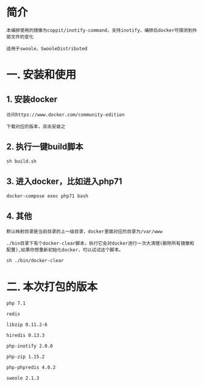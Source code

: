 # 简介

    本编排使用的镜像为coppit/inotify-command，支持inotify，编排后docker可探测到外部文件的变化

    适用于swoole，SwooleDistributed



# 一. 安装和使用 

## 1. 安装docker

    访问https://www.docker.com/community-edition 

    下载对应的版本，双击安装之


## 2. 执行一键build脚本

    sh build.sh


## 3. 进入docker，比如进入php71

    docker-compose exec php71 bash


## 4. 其他

    默认映射目录是当前目录的上一级目录，docker里面对应的目录为/var/www 

    ./bin目录下有个docker-clear脚本，执行它会对docker进行一次大清理(删除所有镜像和配置),如果你想重新初始化docker，可以试试这个脚本。

    sh ./bin/docker-clear


# 二. 本次打包的版本

    php 7.1

    redis

    libzip 0.11.2-6

    hiredis 0.13.3

    php-inotify 2.0.0
  
    php-zip 1.15.2

    php-phpredis 4.0.2

    swoole 2.1.3
